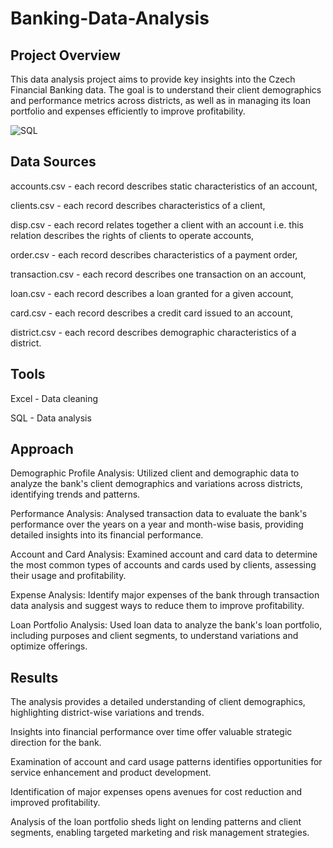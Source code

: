 # Banking-Data-Analysis

## Project Overview
This data analysis project aims to provide key insights into the Czech Financial Banking data. The goal is to understand their client demographics and performance metrics across districts, as well as in managing its loan portfolio and expenses efficiently to improve profitability.

![SQL](https://github.com/HetKothari1/Banking-Data-Analysis/assets/167286650/758e2ac9-6d29-40ac-adac-8bae4159a407)

## Data Sources
accounts.csv - each record describes static characteristics of an account,

clients.csv  - each record describes characteristics of a client,

disp.csv - each record relates together a client with an account i.e. this relation describes the rights of clients to operate accounts,

order.csv - each record describes characteristics of a payment order,

transaction.csv - each record describes one transaction on an account,

loan.csv  - each record describes a loan granted for a given account,

card.csv  - each record describes a credit card issued to an account,

district.csv - each record describes demographic characteristics of a district.

## Tools
Excel - Data cleaning

SQL - Data analysis

## Approach
Demographic Profile Analysis: Utilized client and demographic data to analyze the bank's client demographics and variations across districts, identifying trends and patterns.

Performance Analysis: Analysed transaction data to evaluate the bank's performance over the years on a year and month-wise basis, providing detailed insights into its financial performance.

Account and Card Analysis: Examined account and card data to determine the most common types of accounts and cards used by clients, assessing their usage and profitability.

Expense Analysis: Identify major expenses of the bank through transaction data analysis and suggest ways to reduce them to improve profitability.

Loan Portfolio Analysis: Used loan data to analyze the bank's loan portfolio, including purposes and client segments, to understand variations and optimize offerings.

## Results
The analysis provides a detailed understanding of client demographics, highlighting district-wise variations and trends.

Insights into financial performance over time offer valuable strategic direction for the bank.

Examination of account and card usage patterns identifies opportunities for service enhancement and product development.

Identification of major expenses opens avenues for cost reduction and improved profitability.

Analysis of the loan portfolio sheds light on lending patterns and client segments, enabling targeted marketing and risk management strategies.
